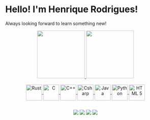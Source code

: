 # Hello! I'm Henrique Rodrigues!

Always looking forward to learn something new!

<!-- Github stats -->
<div align="center">
  <a href="https://github.com/Equiel-1703">
  <img height="150em" src="https://github-readme-stats.vercel.app/api?username=Equiel-1703&show_icons=true&theme=dracula&count_private=true"/>
  <img height="150em" src="https://github-readme-stats.vercel.app/api/top-langs/?username=Equiel-1703&layout=compact&langs_count=7&theme=dracula"/>
</div>

<br/>

<!-- Languages Icons -->
<div style="display: inline_block" align="center">
  <img align="center" alt="Rust" height="50" width="50" src="https://www.rust-lang.org/logos/rust-logo-128x128.png"/>
  <img align="center" alt="C" height="50" width="50" src="https://cdn.jsdelivr.net/gh/devicons/devicon/icons/c/c-plain.svg"/>
  <img align="center" alt="C++" height="50" width="50" src="https://cdn.jsdelivr.net/gh/devicons/devicon/icons/cplusplus/cplusplus-plain.svg"/>
  <img align="center" alt="Csharp" height="50" width="50" src="https://cdn.jsdelivr.net/gh/devicons/devicon/icons/csharp/csharp-plain.svg"/>
  <img align="center" alt="Java" height="50" width="50" src="https://cdn.jsdelivr.net/gh/devicons/devicon/icons/java/java-plain.svg"/>
  <img align="center" alt="Python" height="50" width="50" src="https://cdn.jsdelivr.net/gh/devicons/devicon/icons/python/python-original.svg"/>
  <img align="center" alt="HTML 5" height="50" widht="50" src="https://cdn.jsdelivr.net/gh/devicons/devicon/icons/html5/html5-plain-wordmark.svg" />
</div>

##

<!-- Social networks -->
<div align="center"> 
  <a href="https://www.youtube.com/channel/UCKV6skzLkjBmvOWPWd75YSQ" target="_blank"><img src="https://img.shields.io/badge/YouTube-FF0000?style=for-the-badge&logo=youtube&logoColor=white" target="_blank"/></a>
  <a href="https://discordapp.com/users/874361053994176542" target="_blank"><img src="https://img.shields.io/badge/Discord-7289DA?style=for-the-badge&logo=discord&logoColor=white" target="_blank"></a> 
  <a href = "https://twitter.com/Equiel_1703"><img src="https://img.shields.io/badge/Twitter-1DA1F2?style=for-the-badge&logo=twitter&logoColor=white" target="_blank"></a>
  <a href="https://www.linkedin.com/in/henrique-gabriel-rod/" target="_blank"><img src="https://img.shields.io/badge/-LinkedIn-%230077B5?style=for-the-badge&logo=linkedin&logoColor=white" target="_blank"></a> 
</div>

